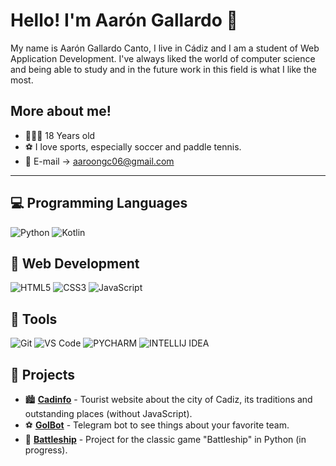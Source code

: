 # Hello! I'm Aarón Gallardo 👋

My name is Aarón Gallardo Canto, I live in Cádiz and I am a student of Web Application Development. I've always liked the world of computer science and being able to study and in the future work in this field is what I like the most. 

## More about me!

- 👨🏽‍💻 18 Years old
- ⚽️ I love sports, especially soccer and paddle tennis.
- 📩 E-mail → aaroongc06@gmail.com

---

## 💻 Programming Languages  
![Python](https://img.shields.io/badge/-Python-3776AB?style=for-the-badge&logo=python&logoColor=white)
![Kotlin](https://img.shields.io/badge/-Kotlin-AE28EB?style=for-the-badge&logo=kotlin&logoColor=white)

## 🎨 Web Development  
![HTML5](https://img.shields.io/badge/-HTML5-E34F26?style=for-the-badge&logo=html5&logoColor=white)
![CSS3](https://img.shields.io/badge/-CSS3-1572B6?style=for-the-badge&logo=css3&logoColor=white)
![JavaScript](https://img.shields.io/badge/-JavaScript-F7DF1E?style=for-the-badge&logo=javascript&logoColor=black)

## 🔧 Tools  
![Git](https://img.shields.io/badge/-Git-F05032?style=for-the-badge&logo=git&logoColor=white)
![VS Code](https://img.shields.io/badge/-VS%20Code-007ACC?style=for-the-badge&logo=visual-studio-code&logoColor=white)
![PYCHARM](https://img.shields.io/badge/PyCharm-DDC94?style=for-the-badge&logo=pycharm&logoColor=white)
![INTELLIJ IDEA](https://img.shields.io/badge/IntelliJ%20IDEA-4873DC?style=for-the-badge&logo=intellij-idea&logoColor=white)

## 📌 Projects 

- 🏙️ **[Cadinfo](https://github.com/aaron050223/cadinfo)** - Tourist website about the city of Cadiz, its traditions and outstanding places (without JavaScript).
- ⚽️ **[GolBot](https://github.com/aaron050223/GolBot)** - Telegram bot to see things about your favorite team.
- 🚢 **[Battleship](https://github.com/aaron050223/Battleship/tree/main#)** - Project for the classic game "Battleship" in Python (in progress).
